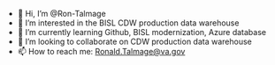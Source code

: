 - 👋 Hi, I’m @Ron-Talmage
- 👀 I’m interested in the BISL CDW production data warehouse
- 🌱 I’m currently learning Github, BISL modernization, Azure database
- 💞️ I’m looking to collaborate on CDW production data warehouse
- 📫 How to reach me: Ronald.Talmage@va.gov

<!---
Ron-Talmage/Ron-Talmage is a ✨ special ✨ repository because its `README.md` (this file) appears on your GitHub profile.
You can click the Preview link to take a look at your changes.
--->
